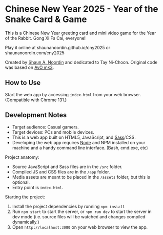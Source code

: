 # Chinese New Year 2025 - Year of the Snake Card & Game

This is a Chinese New Year greeting card and mini video game for the Year of the Rabbit. Gong Xi Fa Cai, everyone!

Play it online at shaunanoordin.github.io/cny2025 or shaunanoordin.com/cny2025

Created by [Shaun A. Noordin](https://shaunanoordin.com) and dedicated to Tay Ni-Choon. Original code was based on [AvO mk3](https://github.com/shaunanoordin/avo-adventure-mk3/).

## How to Use

Start the web app by accessing `index.html` from your web browser. (Compatible with Chrome 131.)

## Development Notes

- Target audience: Casual gamers.
- Target devices: PCs and mobile devices.
- This is a web app built on HTML5, JavaScript, and [Sass](https://sass-lang.com/)/CSS.
- Developing the web app requires [Node](https://nodejs.org/) and NPM installed on your machine and a handy command line interface. (Bash, cmd.exe, etc)

Project anatomy:

- Source JavaScript and Sass files are in the `/src` folder.
- Compiled JS and CSS files are in the `/app` folder.
- Media assets are meant to be placed in the `/assets` folder, but this is optional.
- Entry point is `index.html`.

Starting the project:

1. Install the project dependencies by running `npm install`
2. Run `npm start` to start the server, or `npm run dev` to start the server in dev mode (i.e. source files will be watched and changes compiled dynamically.)
3. Open `http://localhost:3000` on your web browser to view the app.
